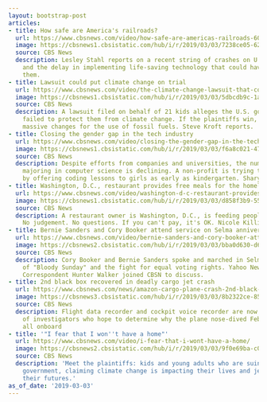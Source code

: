 ```yaml
---
layout: bootstrap-post
articles:
- title: How safe are America's railroads?
  url: https://www.cbsnews.com/video/how-safe-are-americas-railroads-60-minutes/
  image: https://cbsnews1.cbsistatic.com/hub/i/r/2019/03/03/7238ce05-6254-4baa-9fb1-c9d7b4bb1d43/thumbnail/1200x630/dbcb50992c899b285ac04e4f2fe0cf2d/railroadmain-1795581-640x360.jpg
  source: CBS News
  description: Lesley Stahl reports on a recent string of crashes on U.S. railroads
    and the delay in implementing life-saving technology that could have prevented
    them.
- title: Lawsuit could put climate change on trial
  url: https://www.cbsnews.com/video/the-climate-change-lawsuit-that-could-stop-the-u-s-government-from-supporting-fossil-fuels-60-minutes/
  image: https://cbsnews1.cbsistatic.com/hub/i/r/2019/03/03/5dbcdb9c-1af6-44d5-90fb-9fe89e78a5da/thumbnail/1200x630/0a8fb0ae182ddad7b33a7917b74360f1/noordinarylawsuitmainvideo0-1795578-640x360.jpg
  source: CBS News
  description: A lawsuit filed on behalf of 21 kids alleges the U.S. government knowingly
    failed to protect them from climate change. If the plaintiffs win, it could mean
    massive changes for the use of fossil fuels. Steve Kroft reports.
- title: Closing the gender gap in the tech industry
  url: https://www.cbsnews.com/video/closing-the-gender-gap-in-the-tech-industry-60-minutes/
  image: https://cbsnews1.cbsistatic.com/hub/i/r/2019/03/03/f6a8c021-470a-4396-a811-4e55b82f2317/thumbnail/1200x630/dc257a272d32d8f1f3a41b0ad5dcca67/codecrackingmainvideo-1795588-640x360.jpg
  source: CBS News
  description: Despite efforts from companies and universities, the number of women
    majoring in computer science is declining. A non-profit is trying to change that
    by offering coding lessons to girls as early as kindergarten. Sharyn Alfonsi reports.
- title: Washington, D.C., restaurant provides free meals for the homeless
  url: https://www.cbsnews.com/video/washington-d-c-restaurant-provides-free-meals-for-the-homeless/
  image: https://cbsnews1.cbsistatic.com/hub/i/r/2019/03/03/d858f3b9-55ab-43d2-ada4-2806967f28cd/thumbnail/1200x630/546ea89f9a730eb7494380cc4bd53e54/0303-en-homelessrestaurant-killion-1795760-640x360.jpg
  source: CBS News
  description: A restaurant owner is Washington, D.C., is feeding people for free.
    No judgement. No questions. If you can't pay, it's OK. Nicole Killion reports.
- title: Bernie Sanders and Cory Booker attend service on Selma anniversary
  url: https://www.cbsnews.com/video/bernie-sanders-and-cory-booker-attend-service-on-selma-anniversary/
  image: https://cbsnews2.cbsistatic.com/hub/i/r/2019/03/03/bba0d630-d663-4385-a979-d1630d8ed0a7/thumbnail/1200x630/a416583c575aae28a76cb20eb0bd76eb/0303-cbsn-selma-gjm-1795737-640x360.jpg
  source: CBS News
  description: Cory Booker and Bernie Sanders spoke and marched in Selma for the anniversary
    of "Bloody Sunday" and the fight for equal voting rights. Yahoo News White House
    Correspondent Hunter Walker joined CBSN to discuss.
- title: 2nd black box recovered in deadly cargo jet crash
  url: https://www.cbsnews.com/news/amazon-cargo-plane-crash-2nd-black-box-found-near-houston-trinity-bay-today-2019-03-02/
  image: https://cbsnews3.cbsistatic.com/hub/i/r/2019/03/03/8b2322ce-859e-422e-8eb5-7fa250073220/thumbnail/1200x630/1d4a26bb774299e5a30ee81ee0886261/amazon-cargo-plane-crash-black-box-01.png
  source: CBS News
  description: Flight data recorder and cockpit voice recorder are now in the hands
    of investigators who hope to determine why the plane nose-dived Feb. 23, killing
    all onboard
- title: '"I fear that I won''t have a home"'
  url: https://www.cbsnews.com/video/i-fear-that-i-wont-have-a-home/
  image: https://cbsnews2.cbsistatic.com/hub/i/r/2019/03/03/9f0e69ba-c064-49ba-81b8-3030079ddb87/thumbnail/1200x630/3f0fb10a055c55f917c703256373ebd0/0303-60ot-motw-1795609-640x360.jpg
  source: CBS News
  description: 'Meet the plaintiffs: kids and young adults who are suing the U.S.
    government, claiming climate change is impacting their lives and jeopardizing
    their futures.'
as_of_date: '2019-03-03'
---
```


